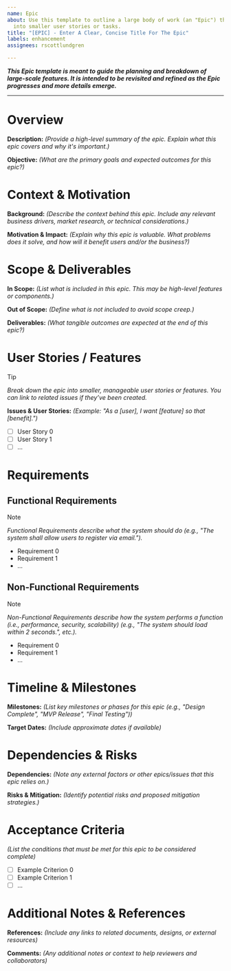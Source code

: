 ```yaml
---
name: Epic
about: Use this template to outline a large body of work (an "Epic") that can be broken
  into smaller user stories or tasks.
title: "[EPIC] - Enter A Clear, Concise Title For The Epic"
labels: enhancement
assignees: rscottlundgren

---
```


***This Epic template is meant to guide the planning and breakdown of large-scale features. It is intended to be revisited and refined as the Epic progresses and more details emerge.***

---

# Overview
**Description:** _(Provide a high-level summary of the epic. Explain what this epic covers and why it's important.)_

**Objective:** _(What are the primary goals and expected outcomes for this epic?)_

# Context & Motivation
**Background:** _(Describe the context behind this epic. Include any relevant business drivers, market research, or technical considerations.)_

**Motivation & Impact:** _(Explain why this epic is valuable. What problems does it solve, and how will it benefit users and/or the business?)_

# Scope & Deliverables
**In Scope:** _(List what is included in this epic. This may be high-level features or components.)_

**Out of Scope:** _(Define what is not included to avoid scope creep.)_

**Deliverables:** _(What tangible outcomes are expected at the end of this epic?)_

# User Stories / Features
> [!TIP]
> _Break down the epic into smaller, manageable user stories or features. You can link to related issues if they’ve been created._

**Issues & User Stories:** _(Example: "As a [user], I want [feature] so that [benefit].")_
- [ ] User Story 0
- [ ] User Story 1
- [ ] ...

# Requirements
## Functional Requirements
> [!NOTE]
> _Functional Requirements describe what the system should do (e.g., "The system shall allow users to register via email.")._

- Requirement 0
- Requirement 1
- ...

## Non-Functional Requirements
> [!NOTE]
> _Non-Functional Requirements describe how the system performs a function (i.e., performance, security, scalability) (e.g., "The system should load within 2 seconds.", etc.)._

- Requirement 0
- Requirement 1
- ...

# Timeline & Milestones
**Milestones:** _(List key milestones or phases for this epic (e.g., "Design Complete", "MVP Release", "Final Testing"))_

**Target Dates:** _(Include approximate dates if available)_

# Dependencies & Risks
**Dependencies:** _(Note any external factors or other epics/issues that this epic relies on.)_

**Risks & Mitigation:** _(Identify potential risks and proposed mitigation strategies.)_

# Acceptance Criteria 
_(List the conditions that must be met for this epic to be considered complete)_

- [ ] Example Criterion 0
- [ ] Example Criterion 1
- [ ] ...

# Additional Notes & References
**References:** _(Include any links to related documents, designs, or external resources)_

**Comments:** _(Any additional notes or context to help reviewers and collaborators)_
